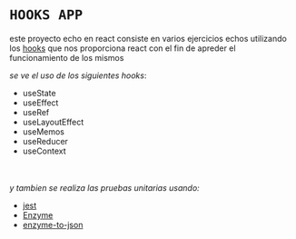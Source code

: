 # `HOOKS APP`

este proyecto echo en react consiste en varios ejercicios echos utilizando los [hooks](https://es.reactjs.org/docs/hooks-intro.html) que nos proporciona react con el fin de apreder el funcionamiento de los mismos<br/>

_se ve el uso de los siguientes hooks_:

-  useState
-  useEffect
-  useRef
-  useLayoutEffect
-  useMemos
-  useReducer
-  useContext
   <br>
   <br>
   <br>

_y tambien se realiza las pruebas unitarias usando:_

-  [jest](https://jestjs.io/)
-  [Enzyme](https://enzymejs.github.io/enzyme/)
-  [enzyme-to-json](https://www.npmjs.com/package/enzyme-to-json)
